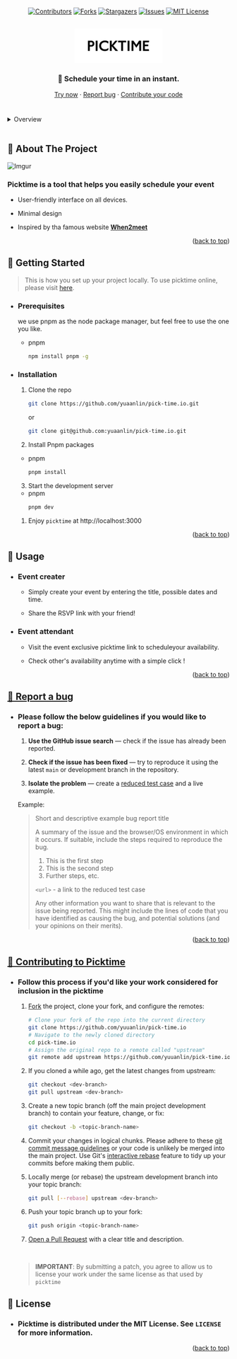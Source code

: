 
<div id="top"></div>

<!-- PROJECT LOGO -->
<br />
<div align="center">

[![Contributors][contributors-shield]][contributors-url]
[![Forks][forks-shield]][forks-url]
[![Stargazers][stars-shield]][stars-url]
[![Issues][issues-shield]][issues-url]
[![MIT License][license-shield]][license-url]

<!-- PROJECT LOGO -->
<br />
<div align="center">
  <a href="https://github.com/yuaanlin/pick-time.io">
    <img src="./public/picktime.png" alt="Logo" width='200px'>
  </a>

 <p align="center">
  <h3>📝 Schedule your time in an instant.</h3>
    <a href="https://pick-time.io">Try now</a>
    ·
    <a href="#bug">Report bug</a>
    ·
    <a href="#pr">Contribute your code</a>
  </p>
</div>

<h1></h1>

<!-- TABLE OF CONTENTS -->
<details align='left'>
  <summary>Overview</summary>
  <ol>
    <li>
      <a href="#about">About The Project</a>
    </li>
    <li>
      <a href="#getting-started">Getting Started</a>
      <ul>
        <li><a href="#prerequisites">Prerequisites</a></li>
        <li><a href="#installation">Installation</a></li>
      </ul>
    </li>
    <li><a href="#usage">Usage</a></li>
    <li><a href="#bug">Report a bug</a></li>
    <li><a href="#pr">Contributing to Picktime</a></li>
    <li><a href="#license">License</a></li>
    
  </ol>
</details>

<br/>

<!-- ABOUT THE PROJECT -->
<div align='left'>

<a id="about"></a>
## 📌 About The Project

![Imgur](https://imgur.com/40pUwTq.png)

  ### Picktime is a tool that helps you easily schedule your event

- User-friendly interface on all devices.
  
- Minimal design
  
- Inspired by tha famous website [**When2meet**](https://www.when2meet.com)

<p align="right">(<a href="#top">back to top</a>)</p>


<a id="getting-started"></a>
## 📌 Getting Started

> This is how you set up your project locally. To use picktime online, please visit [here](https://www.pick-time.io).

- ### Prerequisites

  we use pnpm as the node package manager, but feel free to use the one you like.
  - pnpm
    ```sh
    npm install pnpm -g
    ```

- ### Installation

  1. Clone the repo
     ```sh
     git clone https://github.com/yuaanlin/pick-time.io.git
     ```
     or

     ```sh
     git clone git@github.com:yuaanlin/pick-time.io.git
     ```
    
  2. Install Pnpm packages

  - pnpm
    ```sh
    pnpm install
    ```

  3. Start the development server

  - pnpm
    ```sh
    pnpm dev
    ```

  1. Enjoy `picktime` at http://localhost:3000

<p align="right">(<a href="#top">back to top</a>)</p>

<!-- USAGE EXAMPLES -->
<a id="usage"></a>
## 📌 Usage
- ### Event creater
  -  Simply create your event by entering the title, possible dates and time.
  
  -  Share the RSVP link with your friend!
  
- ### Event attendant
  - Visit the event exclusive picktime link to scheduleyour availability.
  
  - Check other's availability anytime with a simple click !
  

<p align="right">(<a href="#top">back to top</a>)</p>


<!-- Bug-Report -->

<a id="bug"></a>
 ## [📌 Report a bug](https://github.com/yuaanlin/pick-time.io/issues)

- ### Please follow the below guidelines if you would like to report a bug:

  1. **Use the GitHub issue search** &mdash; check if the issue has already been
     reported.

  2. **Check if the issue has been fixed** &mdash; try to reproduce it using the
     latest `main` or development branch in the repository.

  3. **Isolate the problem** &mdash; create a [reduced test
     case](http://css-tricks.com/reduced-test-cases/) and a live example.


  Example:

  > Short and descriptive example bug report title
  >
  > A summary of the issue and the browser/OS environment in which it occurs. If
  > suitable, include the steps required to reproduce the bug.
  >
  > 1. This is the first step
  > 2. This is the second step
  > 3. Further steps, etc.
  >
  > `<url>` - a link to the reduced test case
  >
  > Any other information you want to share that is relevant to the issue being
  > reported. This might include the lines of code that you have identified as
  > causing the bug, and potential solutions (and your opinions on their
  > merits).

  
 <p align="right">(<a href="#top">back to top</a>)</p>

<!-- Contribute to the project -->
  
<a id="pr"></a>
## [📌 Contributing to Picktime](https://github.com/yuaanlin/pick-time.io/pulls)

-  ### Follow this process if you'd like your work considered for inclusion in the picktime

   1. [Fork](http://help.github.com/fork-a-repo/) the project, clone your fork,
      and configure the remotes:

      ```bash
      # Clone your fork of the repo into the current directory
      git clone https://github.com/yuuanlin/pick-time.io
      # Navigate to the newly cloned directory
      cd pick-time.io
      # Assign the original repo to a remote called "upstream"
      git remote add upstream https://github.com/yuuanlin/pick-time.io
      ```

   2. If you cloned a while ago, get the latest changes from upstream:

      ```bash
      git checkout <dev-branch>
      git pull upstream <dev-branch>
      ```

   3. Create a new topic branch (off the main project development branch) to
      contain your feature, change, or fix:

      ```bash
      git checkout -b <topic-branch-name>
      ```

   4. Commit your changes in logical chunks. Please adhere to these [git commit
      message guidelines](http://tbaggery.com/2008/04/19/a-note-about-git-commit-messages.html)
      or your code is unlikely be merged into the main project. Use Git's
      [interactive rebase](https://help.github.com/articles/interactive-rebase)
      feature to tidy up your commits before making them public.

   5. Locally merge (or rebase) the upstream development branch into your topic branch:

      ```bash
      git pull [--rebase] upstream <dev-branch>
      ```

   6. Push your topic branch up to your fork:

      ```bash
      git push origin <topic-branch-name>
      ```

   7. [Open a Pull Request](https://help.github.com/articles/using-pull-requests/)
       with a clear title and description.

    <br/>

    >  **IMPORTANT**: By submitting a patch, you agree to allow us to license your work under the same license as that used by `picktime`


  <!-- LICENSE-->
<a id="license"></a>
## 📌 License

- ### Picktime is distributed under the MIT License. See `LICENSE` for more information.

</div>

<p align="right">(<a href="#top">back to top</a>)</p>

<!-- MARKDOWN LINKS & IMAGES -->
<!-- https://www.markdownguide.org/basic-syntax/#reference-style-links -->

[contributors-shield]: https://img.shields.io/github/contributors/yuaanlin/pick-time.io.svg?style=for-the-badge
[contributors-url]: https://github.com/yuaanlin/pick-time.io/graphs/contributors
[forks-shield]: https://img.shields.io/github/forks/yuaanlin/pick-time.io.svg?style=for-the-badge
[forks-url]: https://github.com/yuaanlin/pick-time.io/network/members
[stars-shield]: https://img.shields.io/github/stars/yuaanlin/pick-time.io.svg?style=for-the-badge
[stars-url]: https://github.com/yuaanlin/pick-time.io/stargazers
[issues-shield]: https://img.shields.io/github/issues/yuaanlin/pick-time.io.svg?style=for-the-badge
[issues-url]: https://github.com/yuaanlin/pick-time.io/issues
[license-shield]: https://img.shields.io/github/license/yuaanlin/pick-time.io?label=license&style=for-the-badge
[license-url]: https://github.com/yuaanlin/pick-time.io/blob/main/LICENSE
